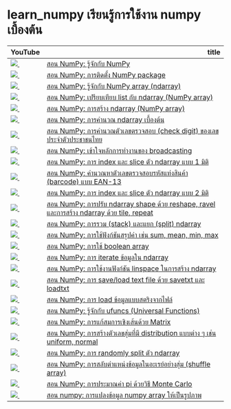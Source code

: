 # learn_numpy เรียนรู้การใช้งาน numpy เบื้องต้น
<table border="0" class="dataframe">
  <thead>
    <tr style="text-align: right;">
      <th>YouTube</th>
      <th>title</th>
    </tr>
  </thead>
  <tbody>
    <tr>
      <td><a href=https://youtu.be/ts2L5mtMMi8><img src=https://i.ytimg.com/vi/ts2L5mtMMi8/mqdefault.jpg />&nbsp;</a></td>
      <td><a href="https://youtu.be/ts2L5mtMMi8">สอน NumPy: รู้จักกับ NumPy</a></td>
    </tr>
    <tr>
      <td><a href=https://youtu.be/7J6NwnrkbZs><img src=https://i.ytimg.com/vi/7J6NwnrkbZs/mqdefault.jpg />&nbsp;</a></td>
      <td><a href="https://youtu.be/7J6NwnrkbZs">สอน NumPy: การติดตั้ง NumPy package</a></td>
    </tr>
    <tr>
      <td><a href=https://youtu.be/TY3YSADMkas><img src=https://i.ytimg.com/vi/TY3YSADMkas/mqdefault.jpg />&nbsp;</a></td>
      <td><a href="https://youtu.be/TY3YSADMkas">สอน NumPy: รู้จักกับ NumPy array (ndarray)</a></td>
    </tr>
    <tr>
      <td><a href=https://youtu.be/HokjRH9lDpo><img src=https://i.ytimg.com/vi/HokjRH9lDpo/mqdefault.jpg />&nbsp;</a></td>
      <td><a href="https://youtu.be/HokjRH9lDpo">สอน NumPy: เปรียบเทียบ list กับ ndarray (NumPy array)</a></td>
    </tr>
    <tr>
      <td><a href=https://youtu.be/CUQ2cEqodu4><img src=https://i.ytimg.com/vi/CUQ2cEqodu4/mqdefault.jpg />&nbsp;</a></td>
      <td><a href="https://youtu.be/CUQ2cEqodu4">สอน NumPy: การสร้าง ndarray (NumPy array)</a></td>
    </tr>
    <tr>
      <td><a href=https://youtu.be/2U66swtDN9M><img src=https://i.ytimg.com/vi/2U66swtDN9M/mqdefault.jpg />&nbsp;</a></td>
      <td><a href="https://youtu.be/2U66swtDN9M">สอน NumPy: การคำนวณ ndarray เบื้องต้น</a></td>
    </tr>
    <tr>
      <td><a href=https://youtu.be/YQmaYKG1ZpE><img src=https://i.ytimg.com/vi/YQmaYKG1ZpE/mqdefault.jpg />&nbsp;</a></td>
      <td><a href="https://youtu.be/YQmaYKG1ZpE">สอน NumPy: การคำนวณตัวเลขตรวจสอบ (check digit) ของเลขประจำตัวประชาชนไทย</a></td>
    </tr>
    <tr>
      <td><a href=https://youtu.be/9DZHkWMkbXs><img src=https://i.ytimg.com/vi/9DZHkWMkbXs/mqdefault.jpg />&nbsp;</a></td>
      <td><a href="https://youtu.be/9DZHkWMkbXs">สอน NumPy: เข้าใจหลักการทำงานของ broadcasting</a></td>
    </tr>
    <tr>
      <td><a href=https://youtu.be/AJ7shN7ExvQ><img src=https://i.ytimg.com/vi/AJ7shN7ExvQ/mqdefault.jpg />&nbsp;</a></td>
      <td><a href="https://youtu.be/AJ7shN7ExvQ">สอน NumPy: การ index และ slice ตัว ndarray แบบ 1 มิติ</a></td>
    </tr>
    <tr>
      <td><a href=https://youtu.be/fU9CxSYVoso><img src=https://i.ytimg.com/vi/fU9CxSYVoso/mqdefault.jpg />&nbsp;</a></td>
      <td><a href="https://youtu.be/fU9CxSYVoso">สอน NumPy: คำนวณหาตัวเลขตรวจสอบรหัสแท่งสินค้า (barcode) แบบ EAN-13</a></td>
    </tr>
    <tr>
      <td><a href=https://youtu.be/klp9eXhiX5Y><img src=https://i.ytimg.com/vi/klp9eXhiX5Y/mqdefault.jpg />&nbsp;</a></td>
      <td><a href="https://youtu.be/klp9eXhiX5Y">สอน NumPy: การ index และ slice ตัว ndarray แบบ 2 มิติ</a></td>
    </tr>
    <tr>
      <td><a href=https://youtu.be/Zsb5MxkIoDU><img src=https://i.ytimg.com/vi/Zsb5MxkIoDU/mqdefault.jpg />&nbsp;</a></td>
      <td><a href="https://youtu.be/Zsb5MxkIoDU">สอน NumPy: การปรับ ndarray shape ด้วย reshape, ravel และการสร้าง ndarray ด้วย tile, repeat</a></td>
    </tr>
    <tr>
      <td><a href=https://youtu.be/lfgxj8d08ts><img src=https://i.ytimg.com/vi/lfgxj8d08ts/mqdefault.jpg />&nbsp;</a></td>
      <td><a href="https://youtu.be/lfgxj8d08ts">สอน NumPy: การรวม (stack) และแยก (split) ndarray</a></td>
    </tr>
    <tr>
      <td><a href=https://youtu.be/fueIoiG_R-w><img src=https://i.ytimg.com/vi/fueIoiG_R-w/mqdefault.jpg />&nbsp;</a></td>
      <td><a href="https://youtu.be/fueIoiG_R-w">สอน NumPy: การใช้ฟังก์ชันสรุปค่า เช่น sum, mean, min, max</a></td>
    </tr>
    <tr>
      <td><a href=https://youtu.be/0x6Ehovj6vg><img src=https://i.ytimg.com/vi/0x6Ehovj6vg/mqdefault.jpg />&nbsp;</a></td>
      <td><a href="https://youtu.be/0x6Ehovj6vg">สอน NumPy: การใช้ boolean array</a></td>
    </tr>
    <tr>
      <td><a href=https://youtu.be/nXoNMPNpPK8><img src=https://i.ytimg.com/vi/nXoNMPNpPK8/mqdefault.jpg />&nbsp;</a></td>
      <td><a href="https://youtu.be/nXoNMPNpPK8">สอน NumPy: การ iterate ข้อมูลใน ndarray</a></td>
    </tr>
    <tr>
      <td><a href=https://youtu.be/WXxsmEmRFDI><img src=https://i.ytimg.com/vi/WXxsmEmRFDI/mqdefault.jpg />&nbsp;</a></td>
      <td><a href="https://youtu.be/WXxsmEmRFDI">สอน NumPy: การใช้งานฟังก์ชัน linspace ในการสร้าง ndarray</a></td>
    </tr>
    <tr>
      <td><a href=https://youtu.be/nLHOBYRLxQk><img src=https://i.ytimg.com/vi/nLHOBYRLxQk/mqdefault.jpg />&nbsp;</a></td>
      <td><a href="https://youtu.be/nLHOBYRLxQk">สอน NumPy: การ save/load text file ด้วย savetxt และ loadtxt</a></td>
    </tr>
    <tr>
      <td><a href=https://youtu.be/gDh50F2fhMc><img src=https://i.ytimg.com/vi/gDh50F2fhMc/mqdefault.jpg />&nbsp;</a></td>
      <td><a href="https://youtu.be/gDh50F2fhMc">สอน NumPy: การ load ข้อมูลแบบสตริงจากไฟล์</a></td>
    </tr>
    <tr>
      <td><a href=https://youtu.be/5MrfKgsBdRU><img src=https://i.ytimg.com/vi/5MrfKgsBdRU/mqdefault.jpg />&nbsp;</a></td>
      <td><a href="https://youtu.be/5MrfKgsBdRU">สอน NumPy: รู้จักกับ ufuncs (Universal Functions)</a></td>
    </tr>
    <tr>
      <td><a href=https://youtu.be/HFxX_4VPz6c><img src=https://i.ytimg.com/vi/HFxX_4VPz6c/mqdefault.jpg />&nbsp;</a></td>
      <td><a href="https://youtu.be/HFxX_4VPz6c">สอน NumPy: การแก้สมการเชิงเส้นด้วย Matrix</a></td>
    </tr>
    <tr>
      <td><a href=https://youtu.be/4hMkHWL9_QM><img src=https://i.ytimg.com/vi/4hMkHWL9_QM/mqdefault.jpg />&nbsp;</a></td>
      <td><a href="https://youtu.be/4hMkHWL9_QM">สอน NumPy: การสร้างตัวเลขสุ่มที่มี distribution แบบต่าง ๆ เช่น uniform, normal</a></td>
    </tr>
    <tr>
      <td><a href=https://youtu.be/n05WeMN-ENg><img src=https://i.ytimg.com/vi/n05WeMN-ENg/mqdefault.jpg />&nbsp;</a></td>
      <td><a href="https://youtu.be/n05WeMN-ENg">สอน NumPy: การ randomly split ตัว ndarray</a></td>
    </tr>
    <tr>
      <td><a href=https://youtu.be/LFAZ2HkY3Hg><img src=https://i.ytimg.com/vi/LFAZ2HkY3Hg/mqdefault.jpg />&nbsp;</a></td>
      <td><a href="https://youtu.be/LFAZ2HkY3Hg">สอน NumPy: การสลับตำแหน่งข้อมูลในอะเรย์อย่างสุ่ม (shuffle array)</a></td>
    </tr>
    <tr>
      <td><a href=https://youtu.be/nhRvTTcZ6hU><img src=https://i.ytimg.com/vi/nhRvTTcZ6hU/mqdefault.jpg />&nbsp;</a></td>
      <td><a href="https://youtu.be/nhRvTTcZ6hU">สอน NumPy: การประมาณค่า pi ด้วยวิธี Monte Carlo</a></td>
    </tr>
    <tr>
      <td><a href=https://youtu.be/MROcF1GVG9o><img src=https://i.ytimg.com/vi/MROcF1GVG9o/mqdefault.jpg />&nbsp;</a></td>
      <td><a href="https://youtu.be/MROcF1GVG9o">สอน numpy: การแปลงข้อมูล numpy array ให้เป็นรูปภาพ</a></td>
    </tr>
  </tbody>
</table>
